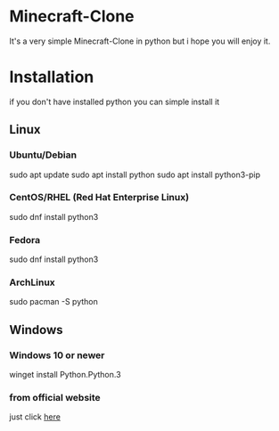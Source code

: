 # Minecraft-Clone
It's a very simple Minecraft-Clone in python
but i hope you will enjoy it.



<h1>Installation</h1>
  if you don't have installed python you can simple install it
  <h2>Linux</h2>
    <h3>Ubuntu/Debian</h3>
      sudo apt update
      sudo apt install python
      sudo apt install python3-pip
    <h3>CentOS/RHEL (Red Hat Enterprise Linux)</h3>
      sudo dnf install python3
    <h3>Fedora</h3>
      sudo dnf install python3
    <h3>ArchLinux</h3>
      sudo pacman -S python
  <h2>Windows</h2>
    <h3>Windows 10 or newer</h3>
      winget install Python.Python.3
    <h3>from official website</h3>
      just click <a href="https://www.python.org/downloads/windows/">here</a>
